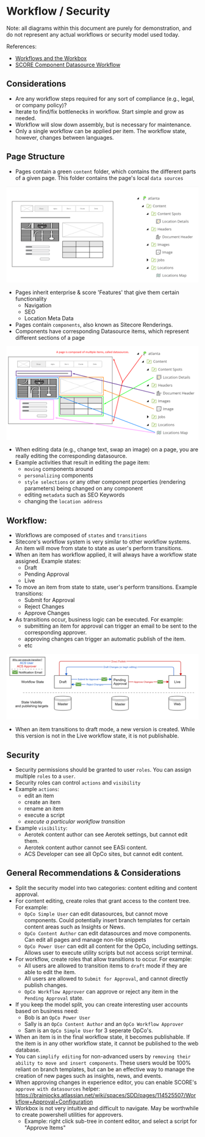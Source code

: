 # Workflow / Security
Note: all diagrams within this document are purely for demonstration, and do not represent any actual workflows or security model used today.

References:
- [Workflows and the Workbox](https://doc.sitecore.net/sitecore_experience_platform/82/content_authoring/managing_items/workflows/workflows_and_the_workbox)
- [SCORE Component Datasource Workflow](https://brainjocks.atlassian.net/wiki/spaces/SDD/pages/114525478/Component+Datasource+Workflow)

## Considerations

- Are any workflow steps required for any sort of compliance (e.g., legal, or company policy)?
- Iterate to find/fix bottlenecks in workflow. Start simple and grow as needed.
- Workflow will slow down assembly, but is necessary for maintenance.
- Only a single workflow can be applied per item. The workflow state, however, changes between languages.

## Page Structure

- Pages contain a green `content` folder, which contains the different parts of a given page.  This folder contains the page's local `data sources`

![location page](/img/location-page.png)

- Pages inherit enterprise & score 'Features' that give them certain functionality
  - Navigation
  - SEO
  - Location Meta Data
- Pages contain `components`, also known as Sitecore Renderings.
- Components have corresponding Datasource items, which represent different sections of a page

![location page](/img/location-page2.png)

- When editing data (e.g., change text, swap an image) on a page, you are really editing the corresponding datasource.
- Example activities that result in editing the page item:
  - `moving` components around
  - `personalizing` components
  - `style selections` or any other component properties (rendering parameters) being changed on any component
  - editing `metadata` such as SEO Keywords
  - changing the `location address`

## Workflow:

- Workflows are composed of `states` and `transitions`
- Sitecore's workflow system is very similar to other workflow systems.  An item will move from state to state as user's perform transitions.
- When an item has workflow applied, it will always have a workflow state assigned.  Example states:
  - Draft
  - Pending Approval
  - Live
- To move an item from state to state, user's perform transitions.  Example transitions:
  - Submit for Approval
  - Reject Changes
  - Approve Changes
- As transitions occur, business logic can be executed.  For example:
  - submitting an item for approval can trigger an email to be sent to the corresponding approver.
  - approving changes can trigger an automatic publish of the item.
  - etc

![basic workflow](/img/basic-workflow.png)

- When an item transitions to draft mode, a new version is created.  While this version is not in the Live workflow state, it is not publishable.

## Security
- Security permissions should be granted to user `roles`.  You can assign multiple `roles` to a `user`.
- Security roles can control `actions` and `visibility`
- Example `actions`:
  - edit an item
  - create an item
  - rename an item
  - execute a script
  - _execute a particular workflow transition_
- Example `visibility`:
  - Aerotek content author can see Aerotek settings, but cannot edit them.
  - Aerotek content author cannot see EASi content.
  - ACS Developer can see all OpCo sites, but cannot edit content.

## General Recommendations & Considerations

- Split the security model into two categories: content editing and content approval.
- For content editing, create roles that grant access to the content tree.  For example:
  - `OpCo Simple User` can edit datasources, but cannot move components. Could potentially insert branch templates for certain content areas such as Insights or News.
  - `OpCo Content Author` can edit datasources and move components. Can edit all pages and manage non-tile snippets
  - `OpCo Power User` can edit all content for the OpCo, including settings.  Allows user to execute utility scripts but not access script terminal.
- For workflow, create roles that allow transitions to occur.  For example:
  - All users are allowed to transition items to `draft` mode if they are able to edit the item.
  - All users are allowed to `Submit for Approval`, and cannot directly publish changes.
  - `OpCo Workflow Approver` can approve or reject any item in the `Pending Approval` state.
- If you keep the model split, you can create interesting user accounts based on business need:
  - Bob is an `OpCo Power User`
  - Sally is an `OpCo Content Author` and an `OpCo Workflow Approver`
  - Sam is an `OpCo Simple User` for 3 seperate OpCo's.
- When an item is in the final workflow state, it becomes publishable.  If the item is in any other workflow state, it cannot be published to the web database.
- You can `simplify editing` for non-advanced users by `removing their ability to move and insert components`.  These users would be 100% reliant on branch templates, but can be an effective way to manage the creation of new pages such as insights, news, and events.
- When approving changes in experience editor, you can enable SCORE's `approve with datasources` helper: https://brainjocks.atlassian.net/wiki/spaces/SDD/pages/114525507/Workflow+Approval+Configuration
- Workbox is not very intuitive and difficult to navigate.  May be worthwhile to create powershell utilities for approvers.
  - Example: right click sub-tree in content editor, and select a script for "Approve Items"